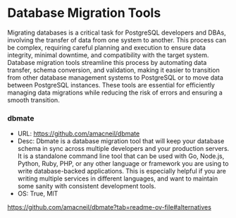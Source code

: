 
# Database Migration Tools
Migrating databases is a critical task for PostgreSQL developers and DBAs, involving the transfer of data from one system to another. This process can be complex, requiring careful planning and execution to ensure data integrity, minimal downtime, and compatibility with the target system. Database migration tools streamline this process by automating data transfer, schema conversion, and validation, making it easier to transition from other database management systems to PostgreSQL or to move data between PostgreSQL instances. These tools are essential for efficiently managing data migrations while reducing the risk of errors and ensuring a smooth transition.

### **dbmate**
- URL: https://github.com/amacneil/dbmate
- Desc: Dbmate is a database migration tool that will keep your database schema in sync across multiple developers and your production servers. It is a standalone command line tool that can be used with Go, Node.js, Python, Ruby, PHP, or any other language or framework you are using to write database-backed applications. This is especially helpful if you are writing multiple services in different languages, and want to maintain some sanity with consistent development tools.
- OS: True, MIT

https://github.com/amacneil/dbmate?tab=readme-ov-file#alternatives
